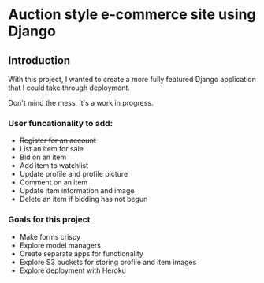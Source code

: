 # Auction style e-commerce site using Django

## Introduction
With this project, I wanted to create a more fully featured Django application that I could take through deployment. 

Don't mind the mess, it's a work in progress.

### User funcationality to add:

* ~~Register for an account~~
* List an item for sale
* Bid on an item
* Add item to watchlist
* Update profile and profile picture
* Comment on an item
* Update item information and image
* Delete an item if bidding has not begun


### Goals for this project
* Make forms crispy
* Explore model managers
* Create separate apps for functionality
* Explore S3 buckets for storing profile and item images
* Explore deployment with Heroku

